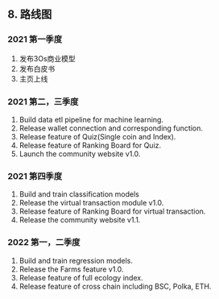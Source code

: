 ## 8. 路线图

### 2021 第一季度
1. 发布3Os商业模型
2. 发布白皮书
3. 主页上线


### 2021 第二，三季度
1. Build data etl pipeline for machine learning.
2. Release wallet connection and corresponding function.
3. Release feature of Quiz(Single coin and Index).
4. Release feature of Ranking Board for Quiz.
5. Launch the community website v1.0.

### 2021 第四季度
1. Build and train classification models
2. Release the virtual transaction module v1.0.
3. Release feature of Ranking Board for virtual transaction.
4. Release the community website v1.1.  

### 2022 第一，二季度
1. Build and train regression models.
2. Release the Farms feature v1.0.
3. Release feature of full ecology index.
4. Release feature of cross chain including BSC, Polka, ETH.
